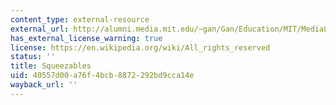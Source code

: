 ```yaml
---
content_type: external-resource
external_url: http://alumni.media.mit.edu/~gan/Gan/Education/MIT/MediaLab/Research/Squeezables/index.html
has_external_license_warning: true
license: https://en.wikipedia.org/wiki/All_rights_reserved
status: ''
title: Squeezables
uid: 40557d00-a76f-4bcb-8872-292bd9cca14e
wayback_url: ''
---
```

